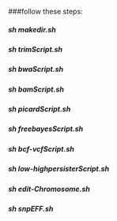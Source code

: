 ###follow these steps:

##### sh makedir.sh
##### sh trimScript.sh
##### sh bwaScript.sh
##### sh bamScript.sh
##### sh picardScript.sh
##### sh freebayesScript.sh
##### sh bcf-vcfScript.sh
##### sh low-highpersisterScript.sh
##### sh edit-Chromosome.sh
##### sh snpEFF.sh
